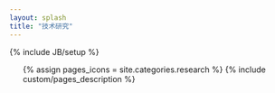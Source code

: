 ```yaml
---
layout: splash
title: "技术研究"
---
```

{% include JB/setup %}


<ul class="thumbnails">
  {% assign pages_icons = site.categories.research %}
  {% include custom/pages_description %}
</ul>

